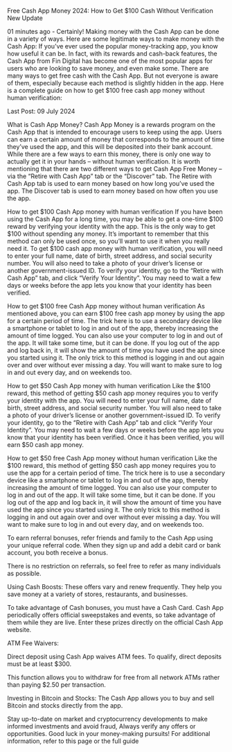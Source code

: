 Free Cash App Money 2024: How to Get $100 Cash Without Verification New Update

01 minutes ago - Certainly! Making money with the Cash App can be done in a variety of ways. Here are some legitimate ways to make money with the Cash App: If you’ve ever used the popular money-tracking app, you know how useful it can be. In fact, with its rewards and cash-back features, the Cash App from Fin Digital has become one of the most popular apps for users who are looking to save money, and even make some. There are many ways to get free cash with the Cash App. But not everyone is aware of them, especially because each method is slightly hidden in the app. Here is a complete guide on how to get $100 free cash app money without human verification:

Last Post: 09 July 2024

What is Cash App Money?
Cash App Money is a rewards program on the Cash App that is intended to encourage users to keep using the app. Users can earn a certain amount of money that corresponds to the amount of time they’ve used the app, and this will be deposited into their bank account. While there are a few ways to earn this money, there is only one way to actually get it in your hands – without human verification. It is worth mentioning that there are two different ways to get Cash App Free Money – via the “Retire with Cash App” tab or the “Discover” tab. The Retire with Cash App tab is used to earn money based on how long you’ve used the app. The Discover tab is used to earn money based on how often you use the app.

How to get $100 Cash App money with human verification
If you have been using the Cash App for a long time, you may be able to get a one-time $100 reward by verifying your identity with the app. This is the only way to get $100 without spending any money. It’s important to remember that this method can only be used once, so you’ll want to use it when you really need it. To get $100 cash app money with human verification, you will need to enter your full name, date of birth, street address, and social security number. You will also need to take a photo of your driver’s license or another government-issued ID. To verify your identity, go to the “Retire with Cash App” tab, and click “Verify Your Identity”. You may need to wait a few days or weeks before the app lets you know that your identity has been verified.

How to get $100 free Cash App money without human verification
As mentioned above, you can earn $100 free cash app money by using the app for a certain period of time. The trick here is to use a secondary device like a smartphone or tablet to log in and out of the app, thereby increasing the amount of time logged. You can also use your computer to log in and out of the app. It will take some time, but it can be done. If you log out of the app and log back in, it will show the amount of time you have used the app since you started using it. The only trick to this method is logging in and out again over and over without ever missing a day. You will want to make sure to log in and out every day, and on weekends too.

How to get $50 Cash App money with human verification
Like the $100 reward, this method of getting $50 cash app money requires you to verify your identity with the app. You will need to enter your full name, date of birth, street address, and social security number. You will also need to take a photo of your driver’s license or another government-issued ID. To verify your identity, go to the “Retire with Cash App” tab and click “Verify Your Identity”. You may need to wait a few days or weeks before the app lets you know that your identity has been verified. Once it has been verified, you will earn $50 cash app money.

How to get $50 free Cash App money without human verification
Like the $100 reward, this method of getting $50 cash app money requires you to use the app for a certain period of time. The trick here is to use a secondary device like a smartphone or tablet to log in and out of the app, thereby increasing the amount of time logged. You can also use your computer to log in and out of the app. It will take some time, but it can be done. If you log out of the app and log back in, it will show the amount of time you have used the app since you started using it. The only trick to this method is logging in and out again over and over without ever missing a day. You will want to make sure to log in and out every day, and on weekends too.

To earn referral bonuses, refer friends and family to the Cash App using your unique referral code. When they sign up and add a debit card or bank account, you both receive a bonus.

There is no restriction on referrals, so feel free to refer as many individuals as possible.

Using Cash Boosts: These offers vary and renew frequently. They help you save money at a variety of stores, restaurants, and businesses.

To take advantage of Cash bonuses, you must have a Cash Card. Cash App periodically offers official sweepstakes and events, so take advantage of them while they are live. Enter these prizes directly on the official Cash App website.

ATM Fee Waivers:

Direct deposit using Cash App waives ATM fees. To qualify, direct deposits must be at least $300.

This function allows you to withdraw for free from all network ATMs rather than paying $2.50 per transaction.

Investing in Bitcoin and Stocks: The Cash App allows you to buy and sell Bitcoin and stocks directly from the app.

Stay up-to-date on market and cryptocurrency developments to make informed investments and avoid fraud, Always verify any offers or opportunities. Good luck in your money-making pursuits! For additional information, refer to this page or the full guide

